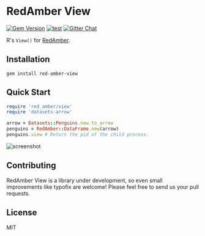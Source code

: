 # RedAmber View

[![Gem Version](https://badge.fury.io/rb/red-amber-view.svg)](https://badge.fury.io/rb/red-amber-view)
[![test](https://github.com/kojix2/red-amber-view/actions/workflows/ci.yml/badge.svg)](https://github.com/kojix2/red-amber-view/actions/workflows/ci.yml)
[![Gitter Chat](https://badges.gitter.im/red-data-tools/en.svg)](https://gitter.im/red-data-tools/en)

R's `View()` for [RedAmber](https://github.com/heronshoes/red_amber).

## Installation

```
gem install red-amber-view
```

## Quick Start

```ruby
require 'red_amber/view'
require 'datasets-arrow'

arrow = Datasets::Penguins.new.to_arrow
penguins = RedAmber::DataFrame.new(arrow)
penguins.view # Return the pid of the child process.
```

![screenshot](https://user-images.githubusercontent.com/5798442/177008662-5a3bb1c2-fbd3-48ea-8f1a-fa3164002a08.png)



## Contributing

RedAmber View is a library under development, so even small improvements like typofix are welcome! Please feel free to send us your pull requests.

## License

MIT
